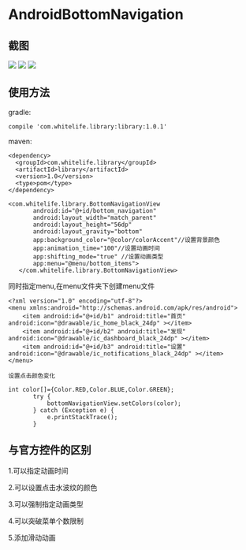 # AndroidBottomNavigation

## 截图
![](http://7xjrms.com1.z0.glb.clouddn.com/SM-G9500_20171003153112_1.gif)
![](http://7xjrms.com1.z0.glb.clouddn.com/SM-G9500_20171003153840_1.gif)
![](http://7xjrms.com1.z0.glb.clouddn.com/SM-G9500_20171003153922_1.gif)

## 使用方法

gradle:

```compile 'com.whitelife.library:library:1.0.1'```

maven:
```
<dependency>
  <groupId>com.whitelife.library</groupId>
  <artifactId>library</artifactId>
  <version>1.0</version>
  <type>pom</type>
</dependency>
```

```
<com.whitelife.library.BottomNavigationView
       android:id="@+id/bottom_navigation"
       android:layout_width="match_parent"
       android:layout_height="56dp"
       android:layout_gravity="bottom"
       app:background_color="@color/colorAccent"//设置背景颜色
       app:animation_time="100"//设置动画时间
       app:shifting_mode="true" //设置动画类型
       app:menu="@menu/bottom_items">
   </com.whitelife.library.BottomNavigationView>
```
同时指定menu,在menu文件夹下创建menu文件
```
<?xml version="1.0" encoding="utf-8"?>
<menu xmlns:android="http://schemas.android.com/apk/res/android">
    <item android:id="@+id/b1" android:title="首页" android:icon="@drawable/ic_home_black_24dp" ></item>
    <item android:id="@+id/b2" android:title="发现" android:icon="@drawable/ic_dashboard_black_24dp" ></item>
    <item android:id="@+id/b3" android:title="设置" android:icon="@drawable/ic_notifications_black_24dp" ></item>
</menu>

设置点击颜色变化

int color[]={Color.RED,Color.BLUE,Color.GREEN};
       try {
           bottomNavigationView.setColors(color);
       } catch (Exception e) {
           e.printStackTrace();
       }
```

## 与官方控件的区别
1.可以指定动画时间

2.可以设置点击水波纹的颜色

3.可以强制指定动画类型

4.可以突破菜单个数限制

5.添加滑动动画